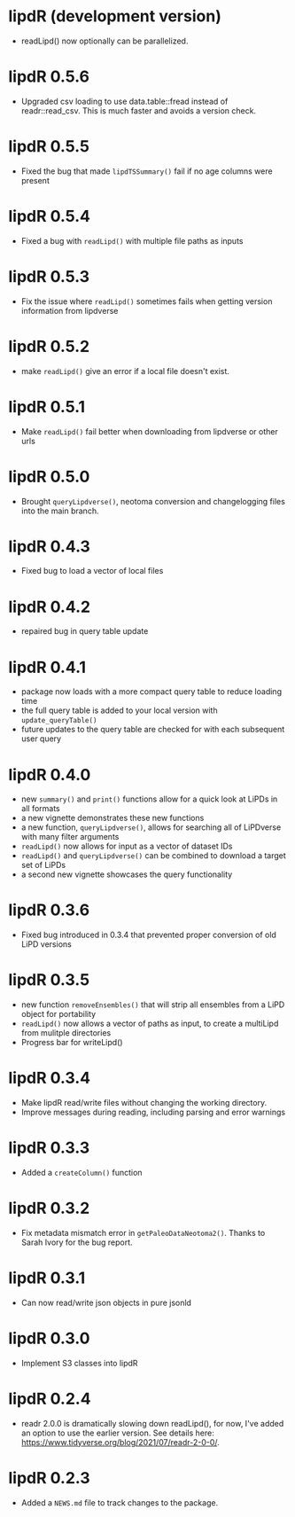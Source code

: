 # lipdR (development version)

* readLipd() now optionally can be parallelized.

# lipdR 0.5.6

* Upgraded csv loading to use data.table::fread instead of readr::read_csv. This is much faster and avoids a version check.

# lipdR 0.5.5

* Fixed the bug that made `lipdTSSummary()` fail if no age columns were present

# lipdR 0.5.4

* Fixed a bug with `readLipd()` with multiple file paths as inputs

# lipdR 0.5.3

* Fix the issue where `readLipd()` sometimes fails when getting version information from lipdverse

# lipdR 0.5.2

* make `readLipd()` give an error if a local file doesn't exist.

# lipdR 0.5.1

* Make `readLipd()` fail better when downloading from lipdverse or other urls

# lipdR 0.5.0

* Brought `queryLipdverse()`, neotoma conversion and changelogging files into the main branch.

# lipdR 0.4.3

* Fixed bug to load a vector of local files

# lipdR 0.4.2

* repaired bug in query table update

# lipdR 0.4.1

* package now loads with a more compact query table to reduce loading time
* the full query table is added to your local version with `update_queryTable()`
* future updates to the query table are checked for with each subsequent user query

# lipdR 0.4.0

* new `summary()` and `print()` functions allow for a quick look at LiPDs in all formats
* a new vignette demonstrates these new functions
* a new function, `queryLipdverse()`, allows for searching all of LiPDverse with many filter arguments
* `readLipd()` now allows for input as a vector of dataset IDs
* `readLipd()` and `queryLipdverse()` can be combined to download a target set of LiPDs
* a second new vignette showcases the query functionality


# lipdR 0.3.6

* Fixed bug introduced in 0.3.4 that prevented proper conversion of old LiPD versions

# lipdR 0.3.5

* new function `removeEnsembles()` that will strip all ensembles from a LiPD object for portability
* `readLipd()` now allows a vector of paths as input, to create a multiLipd from mulitple directories
* Progress bar for writeLipd()

# lipdR 0.3.4

* Make lipdR read/write files without changing the working directory.
* Improve messages during reading, including parsing and error warnings

# lipdR 0.3.3

* Added a `createColumn()` function

# lipdR 0.3.2

* Fix metadata mismatch error in `getPaleoDataNeotoma2()`. Thanks to Sarah Ivory for the bug report.

# lipdR 0.3.1

* Can now read/write json objects in pure jsonld

# lipdR 0.3.0

* Implement S3 classes into lipdR

# lipdR 0.2.4

* readr 2.0.0 is dramatically slowing down readLipd(), for now, I've added an option to use the earlier version. See details here: https://www.tidyverse.org/blog/2021/07/readr-2-0-0/.


# lipdR 0.2.3

* Added a `NEWS.md` file to track changes to the package.
